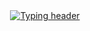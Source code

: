 <a href="https://melifetaji.com" target="_blank">
<div align="center">
    <img src="https://readme-typing-svg.demolab.com?font=Poppins&weight=600&size=64&pause=1000&color=CCFE53&center=true&vCenter=true&width=800&height=300&lines=Hi%2C+I'm+Meli+Fetaji+%F0%9F%91%8B" alt="Typing header">
</div>
</a>
